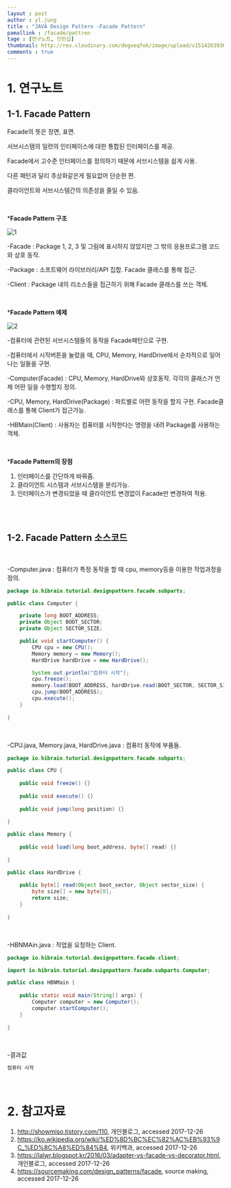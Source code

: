 ```yaml
---
layout : post
author : yl.jung
title : "JAVA Design Pattern -Facade Pattern"
pamallink : /facade/pattren
tage : [연구노트, 인턴십]
thumbnail: http://res.cloudinary.com/degxeqfok/image/upload/v1514263936/fvl4re53ognhkdbtk4ka.jpg
comments : true
---
```


# 1. 연구노트

## 1-1. Facade Pattern

Facade의 뜻은 정면, 표면.

서브시스템의 일련의 인터페이스에 대한 통합된 인터페이스를 제공.

Facade에서 고수준 인터페이스를 정의하기 때문에 서브시스템을 쉽게 사용.

다른 패턴과 달리 추상화같은게 필요없어 단순한 편.

클라이언트와 서브시스템간의 의존성을 줄일 수 있음.

<br>

***Facade Pattern 구조**

![1](http://res.cloudinary.com/degxeqfok/image/upload/v1514263936/fvl4re53ognhkdbtk4ka.jpg)



-Facade : Package 1, 2, 3 및 그림에 표시하지 않았지만 그 밖의 응용프로그램 코드와 상호 동작.

-Package : 소프트웨어 라이브러리/API 집합. Facade 클래스를 통해 접근.

-Client : Package 내의 리소스들을 접근하기 위해 Facade 클래스를 쓰는 객체.

<br>

***Facade Pattern 예제**

![2](http://res.cloudinary.com/degxeqfok/image/upload/v1514268314/sebzc5e5pxkhk6j6hwi1.jpg)

-컴퓨터에 관련된 서브시스템들의 동작을 Facade패턴으로 구현.

-컴퓨터에서 시작버튼을 눌렀을 때, CPU, Memory, HardDrive에서 순차적으로 일어나는 일들을 구현.

-Computer(Facade) :  CPU, Memory, HardDrive와 상호동작. 각각의 클래스가 언제 어떤 일을 수행할지 정의.

-CPU, Memory, HardDrive(Package) : 파트별로 어떤 동작을 할지 구현. Facade클래스를 통해 Client가 접근가능.

-HBMain(Client) : 사용자는 컴퓨터를 시작한다는 명령을 내려 Package를 사용하는 객체.  

<br>

***Facade Pattern의 장점**

1. 인터페이스를 간단하게 바꿔줌.
2. 클라이언트 시스템과 서브시스템을 분리가능.
3. 인터페이스가 변경되었을 때 클라이언트 변경없이 Facade만 변경하여 적용.

<br>

<br>

## 1-2. Facade Pattern 소스코드

<br>

-Computer.java : 컴퓨터가 특정 동작을 할 때 cpu, memory등을 이용한 작업과정을 정의.

```java
package io.hibrain.tutorial.designpattern.facade.subparts;

public class Computer {

    private long BOOT_ADDRESS;
    private Object BOOT_SECTOR;
    private Object SECTOR_SIZE;

    public void startComputer() {
        CPU cpu = new CPU();
        Memory memory = new Memory();
        HardDrive hardDrive = new HardDrive();

        System.out.println("컴퓨터 시작");
        cpu.freeze();
        memory.load(BOOT_ADDRESS, hardDrive.read(BOOT_SECTOR, SECTOR_SIZE));
        cpu.jump(BOOT_ADDRESS);
        cpu.execute();
    }
  
}
```

<br>

-CPU.java, Memory.java, HardDrive.java : 컴퓨터 동작에 부품들.

```java
package io.hibrain.tutorial.designpattern.facade.subparts;

public class CPU {  
  
    public void freeze() {} 
  
    public void execute() {} 
  
    public void jump(long position) {}
  
}

public class Memory {  
  
    public void load(long boot_address, byte[] read) {}  
  
}

public class HardDrive {  
  
    public byte[] read(Object boot_sector, Object sector_size) {      
        byte size[] = new byte[0];
        return size;
    }  
  
}
```

<br>

-HBNMAin.java : 작업을 요청하는 Client.

```java
package io.hibrain.tutorial.designpattern.facade.client;

import io.hibrain.tutorial.designpattern.facade.subparts.Computer;

public class HBNMain {  
  
    public static void main(String[] args) {
        Computer computer = new Computer();
        computer.startComputer();
    }  
  
}
```

<br>

-결과값

```java
컴퓨터 시작
```

<br>

# 2. 참고자료

1. http://showmiso.tistory.com/110, 개인블로그, accessed 2017-12-26
2. https://ko.wikipedia.org/wiki/%ED%8D%BC%EC%82%AC%EB%93%9C_%ED%8C%A8%ED%84%B4, 위키백과, accessed 2017-12-26
3. https://lalwr.blogspot.kr/2016/03/adapter-vs-facade-vs-decorator.html, 개인블로그, accessed 2017-12-26
4. https://sourcemaking.com/design_patterns/facade, source making, accessed 2017-12-26

